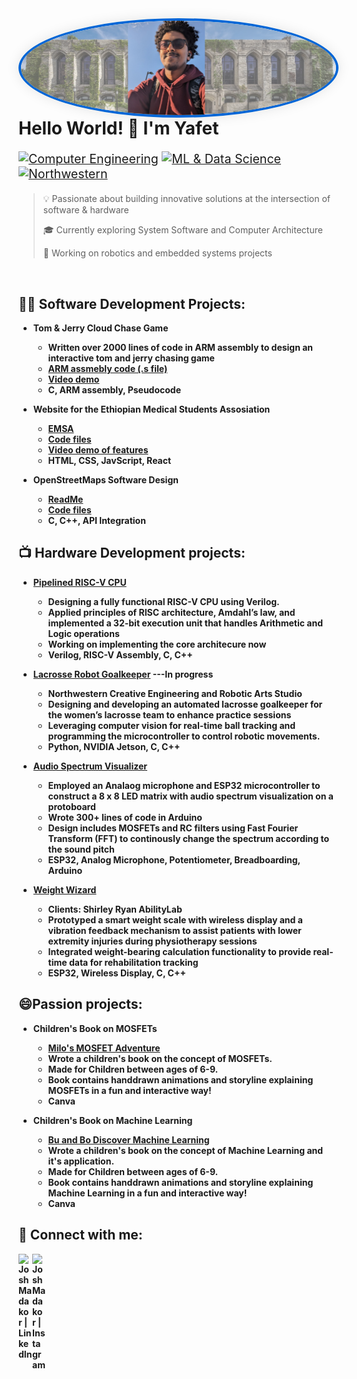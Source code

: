 <div align="center">
  <img src="cover.png" alt="Profile Picture" style="border-radius: 50%; border: 4px solid #0366d6; box-shadow: 0 0 20px rgba(0,0,0,0.1); margin-right: 25px; float: left;"/>
</div>

<div style="margin-top: 30px;">

# Hello World! 👋 I'm Yafet

<div style="font-size: 1.4em;">

[![Computer Engineering](https://img.shields.io/badge/Major-Computer%20Engineering-purple?style=for-the-badge&logo=arduino)](https://github.com/yafethailu/Resume.git)
[![ML & Data Science](https://img.shields.io/badge/Minor-ML%20&%20Data%20Science-blue?style=for-the-badge&logo=python)](https://www.linkedin.com/in/yafet-hailu-a8b854205)
[![Northwestern](https://img.shields.io/badge/Northwestern%20University-'26-4E2A84?style=for-the-badge)](https://www.northwestern.edu/)

</div>

> 💡 Passionate about building innovative solutions at the intersection of software & hardware
> 
> 🎓 Currently exploring System Software and Computer Architecture
> 
> 🤖 Working on robotics and embedded systems projects

</div>

<br clear="all">



<h2>👨‍💻 Software Development Projects:</h2>

- <b>Tom & Jerry Cloud Chase Game<b>

  - Written over 2000 lines of code in ARM assembly to design an interactive tom and jerry chasing game
  - [ARM assmebly code (.s file)](https://docs.google.com/document/d/1BqEZzUOgDm5AOslF-2MKjSonROjrSVq2eyBfkXSExuA/edit?usp=sharing)
  - [Video demo](https://youtu.be/KjnQi0JLn8s?si=26kwtI3CYzWU6DZs)
  - C, ARM assembly, Pseudocode
- <b>Website for the Ethiopian Medical Students Assosiation</b>
  - [EMSA](https://yafethailu.github.io/EMSAsite/)
  - [Code files](https://github.com/yafethailu/EMSAsite.git)
  - [Video demo of features](https://youtu.be/SJZf9dYf8ag)
  - HTML, CSS, JavScript, React
- <b>OpenStreetMaps Software Design</b>
  - [ReadMe](https://github.com/yafethailu/OpenStreetMaps.git)
  - [Code files](https://github.com/yafethailu/OpenStreetMaps.git)
  - C, C++, API Integration

<h2>📺 Hardware Development projects: </h2>

- <b>[Pipelined RISC-V CPU](https://github.com/yafethailu/RISC-V-CPU.git)<b>

  - Designing a fully functional RISC-V CPU using Verilog.
  - Applied principles of RISC architecture, Amdahl’s law, and implemented a 32-bit execution unit that handles Arithmetic and Logic operations
  - Working on implementing the core architecure now
  -  Verilog, RISC-V Assembly, C, C++
 
- <b>[Lacrosse Robot Goalkeeper](https://github.com/yafethailu/NUROBOTICS-LAX-24.git) ---In progress<b>

  - Northwestern Creative Engineering and Robotic Arts Studio
  - Designing and developing an automated lacrosse goalkeeper for the women’s lacrosse team to enhance practice sessions
  - Leveraging computer vision for real-time ball tracking and programming the microcontroller to control robotic movements.
  - Python, NVIDIA Jetson, C, C++
 
- <b>[Audio Spectrum Visualizer](https://github.com/yafethailu/audiospectrum.git)<b>

  - Employed an Analaog microphone and ESP32 microcontroller to construct a 8 x 8 LED matrix with audio spectrum visualization on a protoboard
  - Wrote 300+ lines of code in Arduino
  - Design includes MOSFETs and RC filters using Fast Fourier Transform (FFT) to continously change the spectrum according to the sound pitch
  - ESP32, Analog Microphone, Potentiometer, Breadboarding, Arduino
 
- <b>[Weight Wizard](https://github.com/yafethailu/WeightWizard.git)<b>

  - Clients: Shirley Ryan AbilityLab
  - Prototyped a smart weight scale with wireless display and a vibration feedback mechanism to assist patients with
    lower extremity injuries during physiotherapy sessions
  - Integrated weight-bearing calculation functionality to provide real-time data for rehabilitation tracking
  - ESP32, Wireless Display, C, C++
 
 <h2>😄Passion projects: </h2>

- <b>Children's Book on MOSFETs<b>

  - [Milo's MOSFET Adventure](https://github.com/yafethailu/Milo-s-MOSFET-adventures.git)
  - Wrote a children's book on the concept of MOSFETs.
  - Made for Children between ages of 6-9.
  - Book contains handdrawn animations and storyline explaining MOSFETs in a fun and interactive way!
  - Canva
 
- <b>Children's Book on Machine Learning<b>

  - [Bu and Bo Discover Machine Learning](https://github.com/yafethailu/Book2.git)
  - Wrote a children's book on the concept of Machine Learning and it's application.
  - Made for Children between ages of 6-9.
  - Book contains handdrawn animations and storyline explaining Machine Learning in a fun and interactive way!
  - Canva

<h2> 🤳 Connect with me:</h2>

[<img align="left" alt="JoshMadakor | LinkedIn" width="22px" src="https://cdn.jsdelivr.net/npm/simple-icons@v3/icons/linkedin.svg" />][linkedin]
[<img align="left" alt="JoshMadakor | Instagram" width="22px" src="https://cdn.jsdelivr.net/npm/simple-icons@v3/icons/instagram.svg" />][instagram]

[instagram]: https://www.instagram.com/vaffabraham_16/
[linkedin]: https://www.linkedin.com/in/yafet-hailu-a8b854205?lipi=urn%3Ali%3Apage%3Ad_flagship3_profile_view_base_contact_details%3Bxixk7j3zQ3KhMAVXQRQIPw%3D%3D

<!--

Here are some ideas to get you started:

- 🔭 I’m currently working on ...
- 🌱 I’m currently learning ...
- 👯 I’m looking to collaborate on ...
- 🤔 I’m looking for help with ...
- 💬 Ask me about ...
- 📫 How to reach me: ...
-  Pronouns: ...
- ⚡ Fun fact: ...
-->
